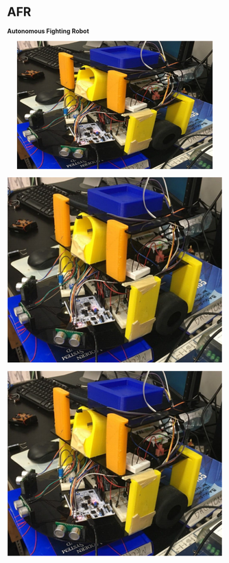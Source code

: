 # AFR

**Autonomous Fighting Robot**

<p align="center">
  <img width="460" height="300" src="https://github.com/varouzan/AFR/blob/master/robo.PNG">
</p>
<div style="text-align:center"><img src="https://github.com/varouzan/AFR/blob/master/robo.PNG" /></div>

![robot](robo.PNG)
